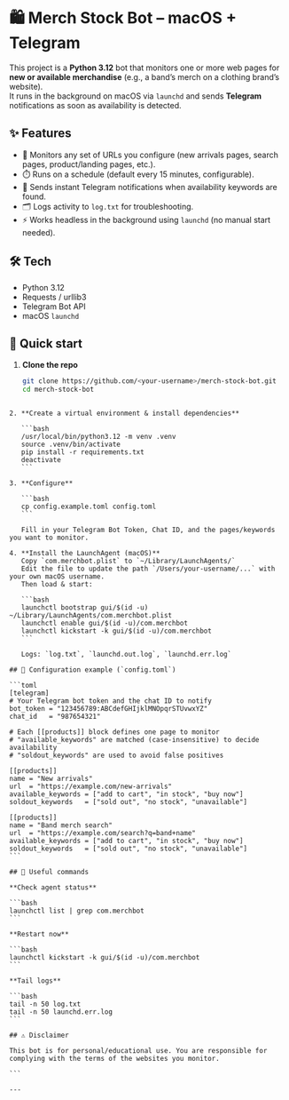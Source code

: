# 🛍️ Merch Stock Bot – macOS + Telegram

This project is a **Python 3.12** bot that monitors one or more web pages for **new or available merchandise** (e.g., a band’s merch on a clothing brand’s website).  
It runs in the background on macOS via `launchd` and sends **Telegram** notifications as soon as availability is detected.

## ✨ Features
- 🔎 Monitors any set of URLs you configure (new arrivals pages, search pages, product/landing pages, etc.).
- ⏱️ Runs on a schedule (default every 15 minutes, configurable).
- 📲 Sends instant Telegram notifications when availability keywords are found.
- 🗂️ Logs activity to `log.txt` for troubleshooting.
- ⚡ Works headless in the background using `launchd` (no manual start needed).

## 🛠️ Tech
- Python 3.12
- Requests / urllib3
- Telegram Bot API
- macOS `launchd`

## 🚀 Quick start
1. **Clone the repo**
   ```bash
   git clone https://github.com/<your-username>/merch-stock-bot.git
   cd merch-stock-bot
````

2. **Create a virtual environment & install dependencies**

   ```bash
   /usr/local/bin/python3.12 -m venv .venv
   source .venv/bin/activate
   pip install -r requirements.txt
   deactivate
   ```

3. **Configure**

   ```bash
   cp config.example.toml config.toml
   ```

   Fill in your Telegram Bot Token, Chat ID, and the pages/keywords you want to monitor.

4. **Install the LaunchAgent (macOS)**
   Copy `com.merchbot.plist` to `~/Library/LaunchAgents/`
   Edit the file to update the path `/Users/your-username/...` with your own macOS username.
   Then load & start:

   ```bash
   launchctl bootstrap gui/$(id -u) ~/Library/LaunchAgents/com.merchbot.plist
   launchctl enable gui/$(id -u)/com.merchbot
   launchctl kickstart -k gui/$(id -u)/com.merchbot
   ```

   Logs: `log.txt`, `launchd.out.log`, `launchd.err.log`

## 📝 Configuration example (`config.toml`)

```toml
[telegram]
# Your Telegram bot token and the chat ID to notify
bot_token = "123456789:ABCdefGHIjklMNOpqrSTUvwxYZ"
chat_id   = "987654321"

# Each [[products]] block defines one page to monitor
# "available_keywords" are matched (case-insensitive) to decide availability
# "soldout_keywords" are used to avoid false positives

[[products]]
name = "New arrivals"
url  = "https://example.com/new-arrivals"
available_keywords = ["add to cart", "in stock", "buy now"]
soldout_keywords   = ["sold out", "no stock", "unavailable"]

[[products]]
name = "Band merch search"
url  = "https://example.com/search?q=band+name"
available_keywords = ["add to cart", "in stock", "buy now"]
soldout_keywords   = ["sold out", "no stock", "unavailable"]
```

## 🔧 Useful commands

**Check agent status**

```bash
launchctl list | grep com.merchbot
```

**Restart now**

```bash
launchctl kickstart -k gui/$(id -u)/com.merchbot
```

**Tail logs**

```bash
tail -n 50 log.txt
tail -n 50 launchd.err.log
```

## ⚠️ Disclaimer

This bot is for personal/educational use. You are responsible for complying with the terms of the websites you monitor.

```

---
